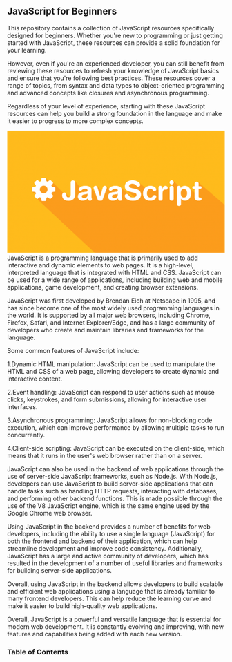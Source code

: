 
## JavaScript  for Beginners
This repository contains a collection of JavaScript resources specifically designed for beginners. Whether you're new to programming or just getting started with JavaScript, these resources can provide a solid foundation for your learning.

However, even if you're an experienced developer, you can still benefit from reviewing these resources to refresh your knowledge of JavaScript basics and ensure that you're following best practices. These resources cover a range of topics, from syntax and data types to object-oriented programming and advanced concepts like closures and asynchronous programming.

Regardless of your level of experience, starting with these JavaScript resources can help you build a strong foundation in the language and make it easier to progress to more complex concepts.


![javascript](images/javascript.png)
JavaScript is a programming language that is primarily used to add interactive and dynamic elements to web pages. It is a high-level, interpreted language that is integrated with HTML and CSS. JavaScript can be used for a wide range of applications, including building web and mobile applications, game development, and creating browser extensions.

JavaScript was first developed by Brendan Eich at Netscape in 1995, and has since become one of the most widely used programming languages in the world. It is supported by all major web browsers, including Chrome, Firefox, Safari, and Internet Explorer/Edge, and has a large community of developers who create and maintain libraries and frameworks for the language.

Some common features of JavaScript include:

1.Dynamic HTML manipulation: JavaScript can be used to manipulate the HTML and CSS of a web page, allowing developers to create dynamic and interactive content.

2.Event handling: JavaScript can respond to user actions such as mouse clicks, keystrokes, and form submissions, allowing for interactive user interfaces.

3.Asynchronous programming: JavaScript allows for non-blocking code execution, which can improve performance by allowing multiple tasks to run concurrently.

4.Client-side scripting: JavaScript can be executed on the client-side, which means that it runs in the user's web browser rather than on a server.


JavaScript can also be used in the backend of web applications through the use of server-side JavaScript frameworks, such as Node.js. With Node.js, developers can use JavaScript to build server-side applications that can handle tasks such as handling HTTP requests, interacting with databases, and performing other backend functions. This is made possible through the use of the V8 JavaScript engine, which is the same engine used by the Google Chrome web browser.

Using JavaScript in the backend provides a number of benefits for web developers, including the ability to use a single language (JavaScript) for both the frontend and backend of their application, which can help streamline development and improve code consistency. Additionally, JavaScript has a large and active community of developers, which has resulted in the development of a number of useful libraries and frameworks for building server-side applications.

Overall, using JavaScript in the backend allows developers to build scalable and efficient web applications using a language that is already familiar to many frontend developers. This can help reduce the learning curve and make it easier to build high-quality web applications.

Overall, JavaScript is a powerful and versatile language that is essential for modern web development. It is constantly evolving and improving, with new features and capabilities being added with each new version.
### Table of Contents
